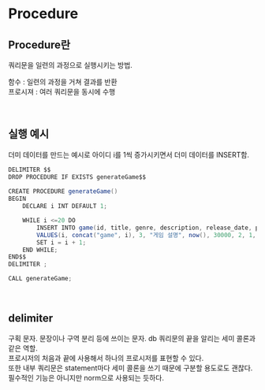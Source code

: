# Procedure
## Procedure란
쿼리문을 일련의 과정으로 실행시키는 방법.

함수 : 일련의 과정을 거쳐 결과를 반환           
프로시져 : 여러 쿼리문을 동시에 수행

<br>

## 실행 예시
더미 데이터를 만드는 예시로 아이디 i를 1씩 증가시키면서 더미 데이터를 INSERT함.

```java
DELIMITER $$
DROP PROCEDURE IF EXISTS generateGame$$
 
CREATE PROCEDURE generateGame()
BEGIN
    DECLARE i INT DEFAULT 1;

    WHILE i <=20 DO
        INSERT INTO game(id, title, genre, description, release_date, price, developer, publisher, rating, sales, status)
        VALUES(i, concat("game", i), 3, "게임 설명", now(), 30000, 2, 1, 5.5, 14, 4);
        SET i = i + 1;
    END WHILE;
END$$
DELIMITER ;

CALL generateGame;
```

<br>

## delimiter 
구획 문자. 문장이나 구역 분리 등에 쓰이는 문자. db 쿼리문의 끝을 알리는 세미 콜론과 같은 역할.           
프로시저의 처음과 끝에 사용해서 하나의 프로시저를 표현할 수 있다.          
또한 내부 쿼리문은 statement마다 세미 콜론을 쓰기 때문에 구분할 용도로도 괜찮다.           
필수적인 기능은 아니지만 norm으로 사용되는 듯하다. 
